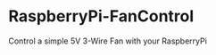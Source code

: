 RaspberryPi-FanControl
======================

Control a simple 5V 3-Wire Fan with your RaspberryPi
